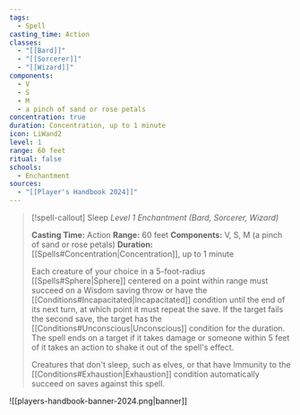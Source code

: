 ```yaml
---
tags:
  - Spell
casting_time: Action
classes:
  - "[[Bard]]"
  - "[[Sorcerer]]"
  - "[[Wizard]]"
components:
  - V
  - S
  - M
  - a pinch of sand or rose petals
concentration: true
duration: Concentration, up to 1 minute
icon: LiWand2
level: 1
range: 60 feet
ritual: false
schools:
  - Enchantment
sources: 
  - "[[Player's Handbook 2024]]"
---
```

>[!spell-callout] Sleep
>_Level 1 Enchantment (Bard, Sorcerer, Wizard)_
>
>**Casting Time:** Action
>**Range:** 60 feet
>**Components:** V, S, M (a pinch of sand or rose petals)
>**Duration:** [[Spells#Concentration\|Concentration]], up to 1 minute
>
>Each creature of your choice in a 5-foot-radius [[Spells#Sphere\|Sphere]] centered on a point within range must succeed on a Wisdom saving throw or have the [[Conditions#Incapacitated\|Incapacitated]] condition until the end of its next turn, at which point it must repeat the save. If the target fails the second save, the target has the [[Conditions#Unconscious\|Unconscious]] condition for the duration. The spell ends on a target if it takes damage or someone within 5 feet of it takes an action to shake it out of the spell's effect.
>
>Creatures that don't sleep, such as elves, or that have Immunity to the [[Conditions#Exhaustion\|Exhaustion]] condition automatically succeed on saves against this spell.


![[players-handbook-banner-2024.png|banner]]